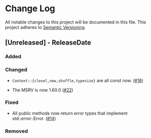 # Change Log

All notable changes to this project will be documented in this file.
This project adheres to [Semantic Versioning](https://semver.org/).

## [Unreleased] - ReleaseDate
### Added
### Changed

- `Context::{clevel,new,shuffle,typesize}` are all const now.
  ([#16](https://github.com/nix-rust/nix/pull/16))

- The MSRV is now 1.60.0
  ([#22](https://github.com/nix-rust/nix/pull/22))

### Fixed

- All public methods now return error types that implement std::error::Error.
  ([#14](https://github.com/nix-rust/nix/pull/14))

### Removed
